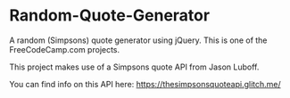 # Random-Quote-Generator
A random (Simpsons) quote generator using jQuery. This is one of the FreeCodeCamp.com projects.

This project makes use of a Simpsons quote API from Jason Luboff. 

You can find info on this API here: https://thesimpsonsquoteapi.glitch.me/
